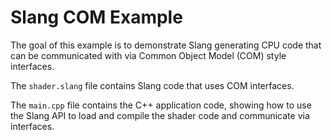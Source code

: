 Slang COM Example
=================

The goal of this example is to demonstrate Slang generating CPU code that can be communicated with via Common Object Model (COM) style interfaces. 

The `shader.slang` file contains Slang code that uses COM interfaces. 

The `main.cpp` file contains the C++ application code, showing how to use the Slang API to load and compile the shader code and communicate via interfaces. 
